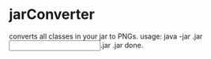 # jarConverter
converts all classes in your jar to PNGs.
usage:
java -jar <converter>.jar <input>.jar <output destination>.jar
done.
